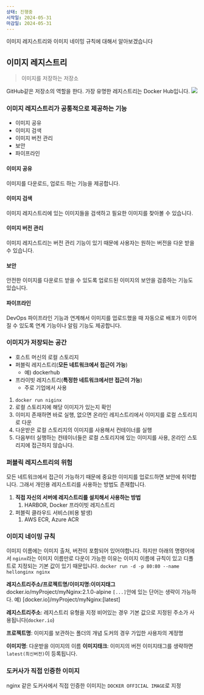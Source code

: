 ```yaml
---
상태: 진행중
시작일: 2024-05-31
마감일: 2024-05-31
---
```

이미지 레지스트리와 이미지 네이밍 규칙에 대해서 알아보겠습니다

## 이미지 레지스트리
> 이미지를 저장하는 저장소

GitHub같은 저장소의 역할을 한다. 가장 유명한 레지스트리는 Docker Hub입니다.
![](https://i.imgur.com/MgXi1Ow.png)
### 이미지 레지스트리가 공통적으로 제공하는 기능
- 이미지 공유
- 이미지 검색
- 이미지 버전 관리
- 보안
- 파이프라인
#### 이미지 공유
이미지를 다운로드, 업로드 하는 기능을 제공합니다.
#### 이미지 검색
이미지 레지스트리에 있는 이미지들을 검색하고 필요한 이미지를 찾아볼 수 있습니다.
#### 이미지 버전 관리
이미지 레지스트리는 버전 관리 기능이 있기 때문에 사용자는 원하는 버전을 다운 받을 수 있습니다.
#### 보안
안전한 이미지를 다운로드 받을 수 있도록 업로드된 이미지의 보안을 검증하는 기능도 있습니다.
#### 파이프라인
DevOps 파이프라인 기능과 연계해서 이미지를 업로드했을 때 자동으로 배포가 이루어질 수 있도록 연계 기능이나 알림 기능도 제공합니다.

### 이미지가 저장되는 공간
- 호스트 머신의 로컬 스토리지
- 퍼블릭 레지스트리(**모든 네트워크에서 접근이 가능**)
	- 예) dockerhub
- 프라이빗 레지스트리(**특정한 네트워크에서만 접근이 가능**)
	- 주로 기업에서 사용


1. `docker run niginx` 
2. 로컬 스토리지에 해당 이미지가 있는지 확인 
3. 이미지 존재하면 바로 실행, 없으면 온라인 레지스트리에서 이미지를 로컬 스토리지로 다운
4. 다운받은 로컬 스토리지의 이미지를 사용해서 컨테이너를 실행
5. 다음부터 실행하는 컨테이너들은 로컬 스토리지에 있는 이미지를 사용, 온라인 스토리지에 접근하지 않습니다.

### 퍼블릭 레지스트리의 위험
모든 네트워크에서 접근이 가능하기 때문에 중요한 이미지를 업로드하면 보안에 취약합니다.
그래서 개인용 레지스트리를 사용하는 방법도 존재합니다.
1. **직접 자신의 서버에 레지스트리를 설치해서 사용하는 방법**
	1. HARBOR, Docker 프라이빗 레지스트리
2. 퍼블릭 클라우드 서비스(비용 발생)
	1. AWS ECR, Azure ACR

### 이미지 네이밍 규칙
이미지 이름에는 이미지 출처, 버전이 포함되어 있어야합니다.
하지만 아래의 명령어에서 `nginx`라는 이미지 이름만로 다운이 가능한 이유는
이미지 이름에 규칙이 있고 디폴트로 지정되는 기본 값이 있기 때문입니다.
`docker run -d -p 80:80 --name hellonginx nginx`

**레지스트리주소/프로젝트명/이미지명:이미지태그**
docker.io/myProject/myNginx:2.1.0-alpine
`[...]`안에 있는 단어는 생략이 가능하다. 
예) [docker.io]/myProject/myNginx:[latest]

**레지스트리주소**: 레지스트리 유형을 지정
비어있는 경우 기본 값으로 지정된 주소가 사용됩니다(`docker.io`)

**프로젝트명**: 이미지를 보관하는 폴더의 개념
도커의 경우 가입한 사용자의 계정명

**이미지명**: 다운받을 이미지의 이름
**이미지태크**: 이미지의 버전
이미지태그를 생략하면` latest(최신버전)`이 등록됩니다.

### 도커사가 직접 인증한 이미지
nginx 같은 도커사에서 직접 인증한 이미지는 `DOCKER OFFICIAL IMAGE`로 지정
